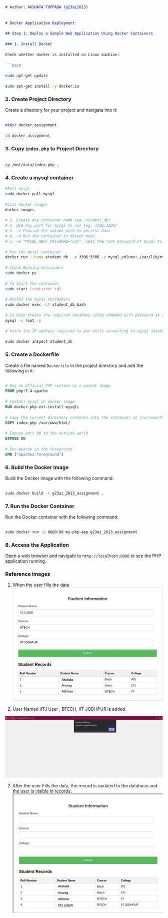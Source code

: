 ```markdown

# Author: AKSHATA TUPPADA (g23ai2013)


# Docker Application Deployment

## Step 1: Deploy a Sample Web Application Using Docker Containers

### 1. Install Docker

Check whether docker is installed on Linux machine:

```bash

sudo apt-get update

sudo apt-get install -y docker.io

```

### 2. Create Project Directory

Create a directory for your project and navigate into it:

```bash

mkdir docker_assignment

cd docker_assignment

```

### 3. Copy `index.php` to Project Directory

```bash

cp /mnt/data/index.php .

```
### 4. Create a mysql container

```bash
#Pull mysql
sudo docker pull mysql

#List docker images
docker images

# 1. Create any container name (eg. student_db)
# 2. Use any port for mysql to run (eg. 3306:3306)
# 3. -v Provide the volume path to persist data.
# 4. -d Run the container in detach mode.
# 5. -e "MYSQL_ROOT_PASSWORD=root", Sets the root password of mysql to "root".

# Run the mysql container
docker run --name student_db  -p 3306:3306 -v mysql_volume: /var/lib/mysql/ -d -e             "MYSQL_ROOT_PASSWORD=root" mysql

# Check Running Containers
sudo docker ps

# To Start the container 
sudo start [container_id]

# Access the mysql containers
sudo docker exec -it student_db bash

# In bash create the required database using command with password as root
mysql -u root -p

# Fetch the IP address required to put while connecting to mysql database

sudo docker inspect student_db

```

### 5. Create a Dockerfile

Create a file named `Dockerfile` in the project directory and add the following in it:

```Dockerfile

# Use an official PHP runtime as a parent image
FROM php:7.4-apache

# Install mysql in docker image
RUN docker-php-ext-install mysqli

# Copy the current directory contents into the container at /var/www/html
COPY index.php /var/www/html/

# Expose port 80 to the outside world
EXPOSE 80

# Run Apache in the foreground
CMD ["apache2-foreground"]

```

### 6. Build the Docker Image

Build the Docker image with the following command:

```bash

sudo docker build -t g23ai_2013_assignment .

```

### 7. Run the Docker Container

Run the Docker container with the following command:

```bash

sudo docker run -p 8080:80 my-php-app g23ai_2013_assignment

```

### 8. Access the Application

Open a web browser and navigate to `http://localhost:8080` to see the PHP application running.



### Reference images

1. When the user fills the data
![alt text](web-app-form-data.jpeg)


2. User Named IITJ User , BTECH, IIT JODHPUR is added.

![alt text](alert-1.jpeg)

2. After the user Fills the data, the record is updated to the database and the user is visible in records.
![alt text](webapp-form-submission.jpeg)

